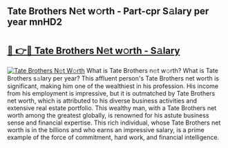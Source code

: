 ## Tate Brothers N𝚎t w𝚘rth - Part-cpr S𝚊lary per year mnHD2

# <h2><a href="http://gc0kqyf.nevu.top/?p=Tate+Brothers">🔗 👉🔴 Tate Brothers N𝚎t w𝚘rth - S𝚊lary</a></h2>

[![Tate Brothers N𝚎t W𝚘rth](https://i.imgur.com/Oavwk0R.jpeg)](http://gc0kqyf.nevu.top/?p=Tate+Brothers)
What is Tate Brothers n𝚎t w𝚘rth? What is Tate Brothers s𝚊lary per year?
This affluent person's Tate Brothers net worth is significant, making him one of the wealthiest in his profession. His income from his employment is impressive, but it is outmatched by Tate Brothers net worth, which is attributed to his diverse business activities and extensive real estate portfolio. This wealthy man, with a Tate Brothers net worth among the greatest globally, is renowned for his astute business sense and financial expertise. This rich individual, whose Tate Brothers net worth is in the billions and who earns an impressive salary, is a prime example of the force of commitment, hard work, and financial intelligence.
